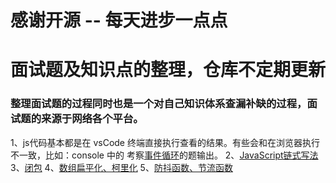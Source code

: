 # 感谢开源 -- 每天进步一点点
# 面试题及知识点的整理，仓库不定期更新
### 整理面试题的过程同时也是一个对自己知识体系查漏补缺的过程，面试题的来源于网络各个平台。

1、js代码基本都是在 vsCode 终端直接执行查看的结果。有些会和在浏览器执行不一致，比如：console 中的 考察[事件循环]('https://github.com/prefertwo/interviews/blob/master/js/console.js')的题输出。
2、[JavaScript链式写法](https://github.com/prefertwo/interviews/blob/master/js/JavaScript%E9%93%BE%E5%BC%8F.js)
3、[闭包](https://github.com/prefertwo/interviews/blob/master/js/%E9%97%AD%E5%8C%85.js)
4、[数组扁平化、柯里化](https://github.com/prefertwo/interviews/blob/master/js/%E6%95%B0%E7%BB%842.js)
5、[防抖函数、节流函数](https://github.com/prefertwo/interviews/blob/master/js/%E5%87%BD%E6%95%B0%E7%BC%96%E7%A8%8B.js)